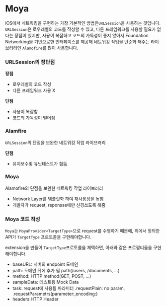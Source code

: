 # Moya

iOS에서 네트워킹을 구현하는 가장 기본적인 방법은`URLSession`을 사용하는 것입니다.
`URLSession`은 로우레벨의 코드를 작성할 수 있고, 다른 프레임워크를 사용할 필요가 없다는 장점이 있지만, 사용이 복잡하고 코드의 가독성이 좋지 않아서 Foundation Networking을 기반으로한 인터페이스를 제공해 네트워킹 작업을 단순화 해주는 라이브러리인 `Alamofire`를 많이 사용합니다.

### URLSession의 장단점
**장점**
* 로우레벨의 코드 작성
* 다른 프레임워크 사용 X

**단점**
* 사용이 복잡함
* 코드의 가독성이 떨어짐

### Alamfire
`URLSession`의 단점을 보완한 네트워킹 작업 라이브러리

**단점**
* 유지보수및 유닛테스트가 힘듬

### Moya
Alamofire의 단점을 보완한 네트워킹 작업 라이브러리
* Network Layer를 템플릿화 하여 재사용성을 높힘
* 개발자가 request, reponsse에만 신경쓰도록 해줌


### Moya 코드 작성

`Moya`는 `MoyaProvider<TargetType>`으로 request를 수행하기 때문에, 위에서 정의한 API가 `TargetType` 프로토콜을 구현해야합니다.

extension을 만들어 `TargetType`프로토콜을 체택하면, 아래와 같은 프로펕티들을 구현 해야합니다.

* baseURL: 서버의 endpoint 도메인
* path: 도메인 뒤에 추가 될 path(/users, /documents, ...)
* method: HTTP method(GET, POST, ...)
* sampleData: 테스트용 Mock Data
* task: request에 사용될 파라미터 .requestPlain: no param, .requestParametrs(parameter:,encoding:)
* headers:HTTP Header
